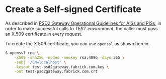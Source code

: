 # Create a Self-signed Certificate

As described in
[PSD2 Gateway Operational Guidelines for AISs and PISs](https://docs.fabrick.com/psd2/manuals/OperationalGuidelinesForTPP.pdf),
in order to make successful calls to _TEST environment_, the caller must pass an X.509 certificate in every request.

To create the X.509 certificate, you can use `openssl` as shown herein.

```bash
$ openssl req \
    -x509 -sha256 -nodes -newkey rsa:4096 -days 365 \
    -subj '/CN=localhost' \
    -keyout test-psd2gateway.fabrick.com.key \
    -out test-psd2gateway.fabrick.com.crt
```

